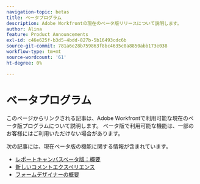 ```yaml
---
navigation-topic: betas
title: ベータプログラム
description: Adobe Workfrontの現在のベータ版リリースについて説明します。
author: Alina
feature: Product Announcements
exl-id: c46e625f-b3d5-4bdd-827b-5b16493cdc6b
source-git-commit: 781a6e28b759863f8bc4635c0a8850abb173e038
workflow-type: tm+mt
source-wordcount: '61'
ht-degree: 0%

---
```


# ベータプログラム

このページからリンクされる記事は、Adobe Workfrontで利用可能な現在のベータ版プログラムについて説明します。 ベータ版で利用可能な機能は、一部のお客様にはご利用いただけない場合があります。

次の記事には、現在ベータ版の機能に関する情報が含まれています。

* [レポートキャンバスベータ版：概要](/help/quicksilver/product-announcements/betas/reporting-canvas-beta/reporting-canvas-beta-overview.md)
* [新しいコメントエクスペリエンス](../../workfront-basics/updating-work-items-and-viewing-updates/unified-commenting-experience.md)
* [フォームデザイナーの概要](../../administration-and-setup/customize-workfront/create-manage-custom-forms/form-designer/form-designer-overview.md)


<!--

drafted for later when we start releasing features for the commenting experience. When we can launch the beta article for new commenting experience, replace what you have here with this: 
 
The features described in this page are currently available as part of beta programs. Features that are available in beta might not be available to all customers. 


## Reporting Canvas beta

* [Reporting Canvas beta: overview](/help/quicksilver/product-announcements/betas/reporting-canvas-beta/reporting-canvas-beta-overview.md)

## New commenting exprience Beta

* [New commenting experience](../../workfront-basics/updating-work-items-and-viewing-updates/unified-commenting-experience.md)
* [New commenting experience beta release activity](../betas/new-commenting-experience-beta-release-activity.md)

## New form designer Beta

* [Form designer overview](../../administration-and-setup/customize-workfront/create-manage-custom-forms/form-designer/form-designer-overview.md)

-->